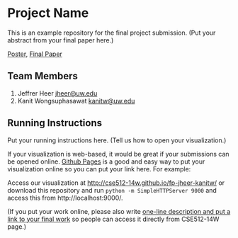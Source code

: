 Project Name
===============

This is an example repository for the final project submission.  (Put your abstract from your final paper here.)

[Poster](https://github.com/CSE512-14W/fp-jheer-kanitw/raw/master/final/poster-jheer-kanitw.pdf),
[Final Paper](https://github.com/CSE512-14W/fp-jheer-kanitw/raw/master/final/paper-jheer-kanitw.pdf) 


## Team Members

1. Jeffrer Heer jheer@uw.edu
2. Kanit Wongsuphasawat kanitw@uw.edu

## Running Instructions

Put your running instructions here.  (Tell us how to open your visualization.) 

If your visualization is web-based,  it would be great if your submissions can be opened online. [Github Pages](http://pages.github.com/) is a good and easy way to put your visualization online so you can put your link here.  For example:

Access our visualization at http://cse512-14w.github.io/fp-jheer-kanitw/ or download this repository and run `python -m SimpleHTTPServer 9000` and access this from http://localhost:9000/.

(If you put your work online, please also write [one-line description and put a link to your final work](http://note.io/1n3u46s) so people can access it directly from CSE512-14W page.)
